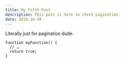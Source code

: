 ```yaml
---
title: My Fifth Post
description: This post is here to check pagination.
date: 2018-10-30
---
```


Literally just for pagination dude.

```js/0,1
function myFunction() {
  // …
  return true;
}
```
